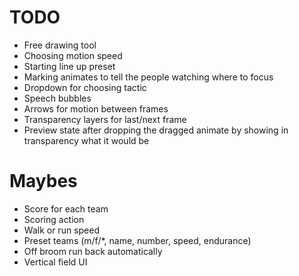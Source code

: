 # TODO
- Free drawing tool
- Choosing motion speed
- Starting line up preset
- Marking animates to tell the people watching where to focus
- Dropdown for choosing tactic
- Speech bubbles
- Arrows for motion between frames
- Transparency layers for last/next frame
- Preview state after dropping the dragged animate by showing in transparency what it would be

# Maybes
- Score for each team
- Scoring action
- Walk or run speed
- Preset teams (m/f/*, name, number, speed, endurance)
- Off broom run back automatically
- Vertical field UI